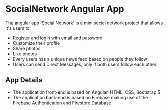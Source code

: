 # SocialNetwork Angular App 

The angular app 'Social Network' is a mini social network project that allows it's users to: 

   - Register and login with email and password
   - Customize their profile
   - Share photos
   - Like photos
   - Every users has a unique news feed based on people they follow
   - Users can send Direct Messages, only if both users follow each other. 

## App Details

   - The application front-end is based on Angular, HTML, CSS, Bootstrap 5
   - The application back-end is based on Firebase making use of the Firebase Authentication and Firestore Database


